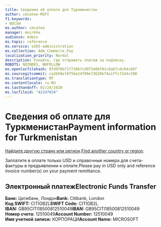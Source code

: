 ```yaml
---
title: Сведения об оплате для Туркменистан
author: cmcatee-MSFT
f1.keywords:
- NOCSH
ms.author: cmcatee
manager: mnirkhe
audience: Admin
ms.topic: reference
ms.service: o365-administration
ms.collection: Adm_Commerce_Pay
localization_priority: Normal
description: Узнайте, где отправить платеж за подписку.
ROBOTS: NOINDEX, NOFOLLOW
ms.openlocfilehash: 8fd976b71771067cd97540bf01c8a6fcdc84c68f
ms.sourcegitcommit: ca2b58ef8f5be24f09e73620b74a1ffcf2d4c290
ms.translationtype: MT
ms.contentlocale: ru-RU
ms.lasthandoff: 02/24/2020
ms.locfileid: "42247034"
---
```

# <a name="payment-information-for-turkmenistan"></a><span data-ttu-id="594b8-103">Сведения об оплате для Туркменистан</span><span class="sxs-lookup"><span data-stu-id="594b8-103">Payment information for Turkmenistan</span></span>

<span data-ttu-id="594b8-104">[Найдите другую страну или регион](../billing-and-payments/pay-for-your-subscription.md).</span><span class="sxs-lookup"><span data-stu-id="594b8-104">[Find another country or region](../billing-and-payments/pay-for-your-subscription.md).</span></span>

<span data-ttu-id="594b8-105">Заплатите в оплате только USD и справочные номера для счета-фактуры в предъявлении к оплате.</span><span class="sxs-lookup"><span data-stu-id="594b8-105">Please pay in USD only and reference invoice number(s) on your payment remittance.</span></span>

## <a name="electronic-funds-transfer"></a><span data-ttu-id="594b8-106">Электронный платеж</span><span class="sxs-lookup"><span data-stu-id="594b8-106">Electronic Funds Transfer</span></span>

<span data-ttu-id="594b8-107">**Банк:** Цитибанк, Лондон</span><span class="sxs-lookup"><span data-stu-id="594b8-107">**Bank:** Citibank, London</span></span>  
<span data-ttu-id="594b8-108">**Код SWIFT:** CITIGB2L</span><span class="sxs-lookup"><span data-stu-id="594b8-108">**SWIFT Code:** CITIGB2L</span></span>  
<span data-ttu-id="594b8-109">**IBAN:** GB95CITI18500812510049</span><span class="sxs-lookup"><span data-stu-id="594b8-109">**IBAN:** GB95CITI18500812510049</span></span>  
<span data-ttu-id="594b8-110">**Номер счета:** 12510049</span><span class="sxs-lookup"><span data-stu-id="594b8-110">**Account Number:** 12510049</span></span>  
<span data-ttu-id="594b8-111">**Имя учетной записи:** КОРПОРАЦИ</span><span class="sxs-lookup"><span data-stu-id="594b8-111">**Account Name:** MICROSOFT</span></span>  